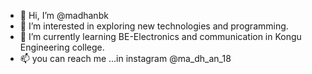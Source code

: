 - 👋 Hi, I’m @madhanbk
- 👀 I’m interested in  exploring new technologies and programming.
- 🌱 I’m currently learning BE-Electronics and communication in Kongu Engineering college.
- 📫 you can reach me ...in instagram @ma_dh_an_18

<!---
madhanbk24/madhanbk24 is a ✨ special ✨ repository because its `README.md` (this file) appears on your GitHub profile.
You can click the Preview link to take a look at your changes.
--->

